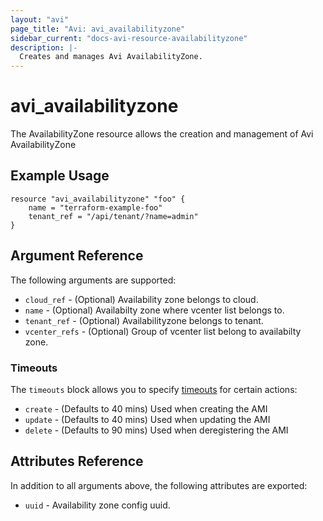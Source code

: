 ```yaml
---
layout: "avi"
page_title: "Avi: avi_availabilityzone"
sidebar_current: "docs-avi-resource-availabilityzone"
description: |-
  Creates and manages Avi AvailabilityZone.
---
```


# avi_availabilityzone

The AvailabilityZone resource allows the creation and management of Avi AvailabilityZone

## Example Usage

```hcl
resource "avi_availabilityzone" "foo" {
    name = "terraform-example-foo"
    tenant_ref = "/api/tenant/?name=admin"
}
```

## Argument Reference

The following arguments are supported:

* `cloud_ref` - (Optional) Availability zone belongs to cloud.
* `name` - (Optional) Availabilty zone where vcenter list belongs to.
* `tenant_ref` - (Optional) Availabilityzone belongs to tenant.
* `vcenter_refs` - (Optional) Group of vcenter list belong to availabilty zone.


### Timeouts

The `timeouts` block allows you to specify [timeouts](https://www.terraform.io/docs/configuration/resources.html#timeouts) for certain actions:

* `create` - (Defaults to 40 mins) Used when creating the AMI
* `update` - (Defaults to 40 mins) Used when updating the AMI
* `delete` - (Defaults to 90 mins) Used when deregistering the AMI

## Attributes Reference

In addition to all arguments above, the following attributes are exported:

* `uuid` -  Availability zone config uuid.

